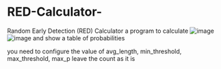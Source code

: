 # RED-Calculator-
Random Early Detection (RED) Calculator
a program to calculate
![image](https://user-images.githubusercontent.com/75926858/209519164-63b557b4-7be9-49f5-95c2-849e75357b4e.png)
![image](https://user-images.githubusercontent.com/75926858/209519192-ed76406e-e02b-45bf-b5fe-340f968344b6.png)
and show a table of probabilities

you need to configure the value of avg_length, min_threshold, max_threshold, max_p
leave the count as it is
